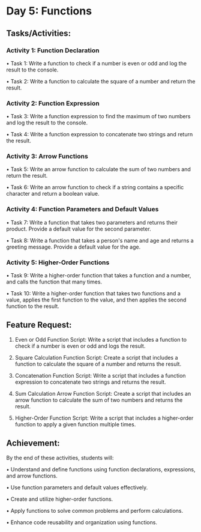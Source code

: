# Day 5: Functions

## Tasks/Activities:

### Activity 1: Function Declaration

• Task 1: Write a function to check if a number is even or odd and log the result to the console.

• Task 2: Write a function to calculate the square of a number and return the result.

### Activity 2: Function Expression

• Task 3: Write a function expression to find the maximum of two numbers and log the result to the console.

• Task 4: Write a function expression to concatenate two strings and return the result.

### Activity 3: Arrow Functions

• Task 5: Write an arrow function to calculate the sum of two numbers and return the result.

• Task 6: Write an arrow function to check if a string contains a specific character and return a boolean value.

### Activity 4: Function Parameters and Default Values

• Task 7: Write a function that takes two parameters and returns their product. Provide a default value for the second parameter.

• Task 8: Write a function that takes a person's name and age and returns a greeting message. Provide a default value for the age.

### Activity 5: Higher-Order Functions

• Task 9: Write a higher-order function that takes a function and a number, and calls the function that many times.

• Task 10: Write a higher-order function that takes two functions and a value, applies the first function to the value, and then applies the second function to the result.

## Feature Request:

1. Even or Odd Function Script: Write a script that includes a function to check if a number is even or odd and logs the result.

2. Square Calculation Function Script: Create a script that includes a function to calculate the square of a number and returns the result.

3. Concatenation Function Script: Write a script that includes a function expression to concatenate two strings and returns the result.

4. Sum Calculation Arrow Function Script: Create a script that includes an arrow function to calculate the sum of two numbers and returns the result.

5. Higher-Order Function Script: Write a script that includes a higher-order function to apply a given function multiple times.

## Achievement:

By the end of these activities, students will:

• Understand and define functions using function declarations, expressions, and arrow functions.

• Use function parameters and default values effectively.

• Create and utilize higher-order functions.

• Apply functions to solve common problems and perform calculations.

• Enhance code reusability and organization using functions.